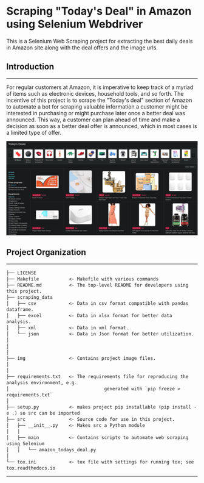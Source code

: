 # Scraping "Today's Deal" in Amazon using Selenium Webdriver

This is a Selenium Web Scraping project for extracting the best daily deals in Amazon site along with the deal offers and the image urls.

## Introduction
---------------------------------------------------------
For regular customers at Amazon, it is imperative to keep track of a myriad of items such as electronic devices, household tools, and 
so forth. The incentive of this project is to scrape the "Today's deal" section of Amazon to automate a bot for scraping valuable 
information a customer might be interested in purchasing or might purchase later once a better deal was announced. This way, a customer 
can plan ahead of time and make a decision as soon as a better deal offer is announced, which in most cases is a limited type of offer.

![alt text](https://github.com/shahriar-rahman/Amazon-Today-Using-Selenium/blob/main/img/amazon_deals.PNG)

## Project Organization
---------------------------------------------------------

    ├── LICENSE
    ├── Makefile           <- Makefile with various commands
    ├── README.md          <- The top-level README for developers using this project.
    ├── scraping_data
    │   ├── csv            <- Data in csv format compatible with pandas dataframe.
    │   ├── excel          <- Data in xlsx format for better data analysis.
    │   ├── xml            <- Data in xml format.
    │   └── json           <- Data in Json format for better utilization.
    │
    │
    │
    ├── img                <- Contains project image files.
    │   
    │
    ├── requirements.txt   <- The requirements file for reproducing the analysis environment, e.g.
    │                         			generated with `pip freeze > requirements.txt`
    │
    ├── setup.py           <- makes project pip installable (pip install -e .) so src can be imported
    ├── src                <- Source code for use in this project.
    │   ├── __init__.py    <- Makes src a Python module
    │   │
    │   ├── main           <- Contains scripts to automate web scraping using Selenium
    │   │   └── amazon_todays_deal.py
    │
    └── tox.ini            <- tox file with settings for running tox; see tox.readthedocs.io


--------

